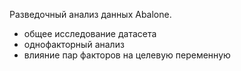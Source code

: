 Разведочный анализ данных Abalone. 

- общее исследование датасета
- однофакторный анализ
- влияние пар факторов на целевую переменную
